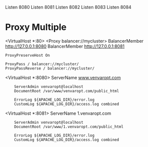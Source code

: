 Listen 8080
Listen 8081
Listen 8082
Listen 8083
Listen 8084


# Proxy Multiple
<VirtualHost *:80>
<Proxy balancer://mycluster>
    BalancerMember http://127.0.0.1:8080
    BalancerMember http://127.0.0.1:8081
</Proxy>

    ProxyPreserveHost On

    ProxyPass / balancer://mycluster/
    ProxyPassReverse / balancer://mycluster/
</VirtualHost>



<VirtualHost *:8080>
        ServerName www.venvaropt.com

        ServerAdmin venvaropt@localhost
        DocumentRoot /var/www/venvaropt.com/public_html

        ErrorLog ${APACHE_LOG_DIR}/error.log
        CustomLog ${APACHE_LOG_DIR}/access.log combined
</VirtualHost>

<VirtualHost *:8081>
        ServerName 1.venvaropt.com

        ServerAdmin venvaropt@localhost
        DocumentRoot /var/www/1.venvaropt.com/public_html

        ErrorLog ${APACHE_LOG_DIR}/error.log
        CustomLog ${APACHE_LOG_DIR}/access.log combined
</VirtualHost>
